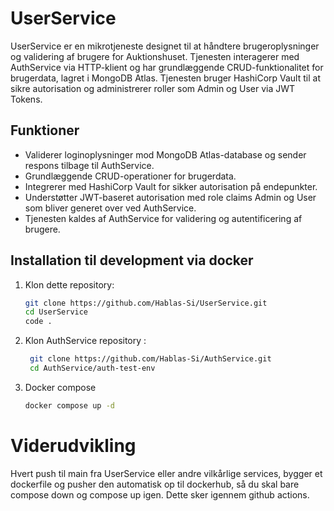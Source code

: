 # UserService

UserService er en mikrotjeneste designet til at håndtere brugeroplysninger og validering af brugere for Auktionshuset. Tjenesten interagerer med AuthService via HTTP-klient og har grundlæggende CRUD-funktionalitet for brugerdata, lagret i MongoDB Atlas. Tjenesten bruger HashiCorp Vault til at sikre autorisation og administrerer roller som Admin og User via JWT Tokens.

## Funktioner

- Validerer loginoplysninger mod MongoDB Atlas-database og sender respons tilbage til AuthService.
- Grundlæggende CRUD-operationer for brugerdata.
- Integrerer med HashiCorp Vault for sikker autorisation på endepunkter.
- Understøtter JWT-baseret autorisation med role claims Admin og User som bliver generet over ved AuthService.
- Tjenesten kaldes af AuthService for validering og autentificering af brugere.

## Installation til development via docker

1. Klon dette repository:
    ```sh
    git clone https://github.com/Hablas-Si/UserService.git
    cd UserService
    code .
    ```
2. Klon AuthService repository :
   ```sh
    git clone https://github.com/Hablas-Si/AuthService.git
    cd AuthService/auth-test-env
    ```
3. Docker compose
      ```sh
    docker compose up -d
    ```
# Viderudvikling
Hvert push til main fra UserService eller andre vilkårlige services, bygger et dockerfile og pusher den automatisk op til dockerhub, så du skal bare compose down og compose up igen. Dette sker igennem github actions.
